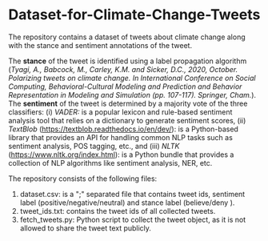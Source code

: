 # Dataset-for-Climate-Change-Tweets

The repository contains a dataset of tweets about climate change along with the stance and sentiment annotations of the tweet.

The **stance** of the tweet is identified using a label propagation algorithm (_Tyagi, A., Babcock, M., Carley, K.M. and Sicker, D.C., 2020, October. Polarizing tweets on climate change. In International Conference on Social Computing, Behavioral-Cultural Modeling and Prediction and Behavior Representation in Modeling and Simulation (pp. 107-117). Springer, Cham._). 
The **sentiment** of the tweet is determined by a majority vote of the three classifiers: (i) _VADER:_ is a popular lexicon and rule-based sentiment analysis tool that relies on a dictionary to generate sentiment scores, (ii) _TextBlob_ (https://textblob.readthedocs.io/en/dev/): is a Python-based library that provides an API for handling common NLP tasks such as sentiment analysis, POS tagging, etc., and (iii) _NLTK_ (https://www.nltk.org/index.html): is a Python bundle that provides a collection of NLP algorithms like sentiment analysis, NER, etc.

The repository consists of the following files:
1. dataset.csv: is a ";" separated file that contains tweet ids, sentiment label (positive/negative/neutral) and stance label (believe/deny ).
2. tweet_ids.txt: contains the tweet ids of all collected tweets.
3. fetch_tweets.py: Python script to collect the tweet object, as it is not allowed to share the tweet text publicly.
